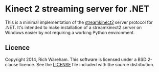 # Kinect 2 streaming server for .NET

This is a minimal implementation of the
[streamkinect2](https://github.com/rjw57/streamkinect2) server protocol for
.NET. It's intended to make installation of a streamkinect2 server on Windows
easier by not requiring a working Python environment.

## Licence

Copyright 2014, Rich Wareham. This software is licensed under a BSD 2-clause
licence. See the [LICENSE](LICENSE.txt) file included with the source
distribution.
